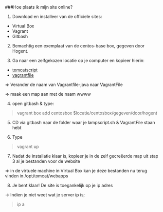 ###Hoe plaats ik mijn site online?

1) Download en installeer van de officiele sites:
- Virtual Box
- Vagrant
- Gitbash

2) Bemachtig een exemplaat van de centos-base box, gegeven door Hogent.

3) Ga naar een zelfgekozen locatie op je computer en kopieer hierin:

- [tomcatscript](https://github.com/HoGentTIN/ops-g-08/blob/master/deelopdracht02/Stappenplannen%20Vagrant/tomcatscript.sh)
- [vagrantfile](https://github.com/HoGentTIN/ops-g-08/blob/master/deelopdracht02/Stappenplannen%20Vagrant/Vagrantfile-java)

=> Verander de naam van Vagrantfile-java naar VagrantFile

=> maak een map aan met de naam wwww

4) open gitbash & type:
> vagrant box add centosbox $locatie/centosbox/gegeven/door/hogent  

5) CD via gitbash naar de folder waar je lampscript.sh & VagrantFile staan hebt

6) Type 
> vagrant up


7) Nadat de installatie klaar is, kopieer je in de zelf gecreëerde map uit stap 3 al je bestanden voor de website 

=> in de virtuele machine in Virtual Box kan je deze bestanden nu terug vinden in /opt/tomcat/webapps



8) Je bent klaar! De site is toegankelijk op je ip adres

-> Indien je niet weet wat je server ip is;
> ip a